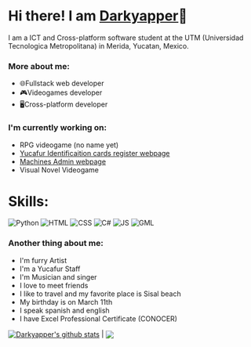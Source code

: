 # Hi there! I am [Darkyapper](https://github.com/Darkyapper)👋
I am a ICT and Cross-platform software student at the UTM (Universidad Tecnologica Metropolitana) in Merida, Yucatan, Mexico. 

### More about me:
- 🌐Fullstack web developer
- 🎮Videogames developer
- 🖥Cross-platform developer

### I'm currently working on:
- RPG videogame (no name yet)
- [Yucafur Identificaition cards register webpage](https://github.com/Darkyapper/credencial-furry-page)
- [Machines Admin webpage](https://github.com/Darkyapper/Futuro-d-Mexico)
- Visual Novel Videogame

# Skills:

![Python](https://img.shields.io/badge/Python%20-%20%23F1A519%20?style=for-the-badge&logo=Python&logoColor=%23FFFFFF&color=%23F1A519%20)
![HTML](https://img.shields.io/badge/HTML%20-%20%23F1A519%20?style=for-the-badge&logo=HTML5&logoColor=%23FFFFFF&color=%23DD0A0A%20)
![CSS](https://img.shields.io/badge/CSS%20-%20%23F1A519%20?style=for-the-badge&logo=CSS3&logoColor=%23FFFFFF&color=%231C2FE8%20)
![C#](https://img.shields.io/badge/C%23%20-%20%23F1A519%20?style=for-the-badge&logo=C%23&logoColor=%23FFFFFF&color=%238C10BF%20)
![JS](https://img.shields.io/badge/JavaScript%20-%20%23F1A519%20?style=for-the-badge&logo=JavaScript&logoColor=%23FFFFFF&color=%23CDAD1D%20)
![GML](https://img.shields.io/badge/GML%20-%20%23F1A519%20?style=for-the-badge&logo=GameMaker&logoColor=%23FFFFFF&color=%2329B00B%20)


### Another thing about me:
- I'm furry Artist
- I'm a Yucafur Staff
- I'm Musician and singer
- I love to meet friends
- I like to travel and my favorite place is Sisal beach
- My birthday is on March 11th
- I speak spanish and english
- I have Excel Professional Certificate (CONOCER)

 <a href="https://github.com/Darkyapper/github-readme-stats"><img align="center" src="https://github-readme-stats.vercel.app/api?username=Darkyapper&show_icons=true&include_all_commits=true&theme=buefy&hide_border=true" alt="Darkyapper's github stats" /></a> | <a href="https://github.com/Darkyapper/github-readme-stats"><img align="center" src="https://github-readme-stats.vercel.app/api/top-langs/?username=Darkyapper&layout=compact&theme=buefy&hide_border=true" /></a> 
<!--
**Darkyapper/darkyapper** is a ✨ _special_ ✨ repository because its `README.md` (this file) appears on your GitHub profile.

Here are some ideas to get you started:

- 🔭 I’m currently working on ...
- 🌱 I’m currently learning ...
- 👯 I’m looking to collaborate on ...
- 🤔 I’m looking for help with ...
- 💬 Ask me about ...
- 📫 How to reach me: ...
- 😄 Pronouns: ...
- ⚡ Fun fact: ...
-->
